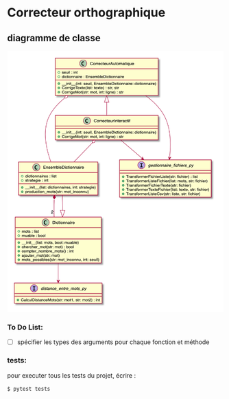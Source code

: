 # Correcteur orthographique

## diagramme de classe

![diagramme-classe](diagramme-classe.png)

### To Do List:

- [ ] spécifier les types des arguments pour chaque fonction et méthode


### tests:

pour executer tous les tests du projet, écrire :

```bash
$ pytest tests
```